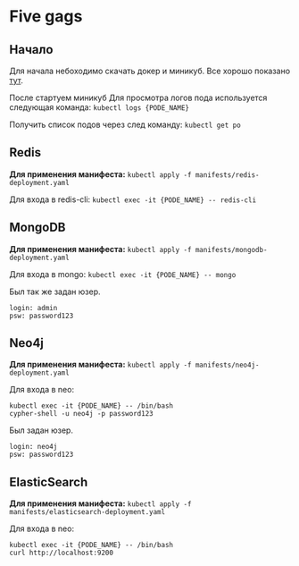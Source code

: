# Five gags

## Начало
Для начала небоходимо скачать докер и миникуб. Все хорошо показано [тут](https://kubernetes.io/ru/docs/tutorials/hello-minikube/).

После стартуем миникуб
Для просмотра логов пода используется следующая команда:
`kubectl logs {PODE_NAME}`

Получить список подов через след команду:
`kubectl get po`

## Redis

**Для применения манифеста:**
`kubectl apply -f manifests/redis-deployment.yaml`

Для входа в redis-cli:
`kubectl exec -it {PODE_NAME} -- redis-cli`

## MongoDB

**Для применения манифеста:**
`kubectl apply -f manifests/mongodb-deployment.yaml`

Для входа в mongo:
`kubectl exec -it {PODE_NAME} -- mongo`

Был так же задан юзер.
```
login: admin
psw: password123
```

## Neo4j

**Для применения манифеста:**
`kubectl apply -f manifests/neo4j-deployment.yaml`

Для входа в neo:
```
kubectl exec -it {PODE_NAME} -- /bin/bash
cypher-shell -u neo4j -p password123
```

Был задан юзер.
```
login: neo4j
psw: password123
```

## ElasticSearch

**Для применения манифеста:**
`kubectl apply -f manifests/elasticsearch-deployment.yaml`

Для входа в neo:
```
kubectl exec -it {PODE_NAME} -- /bin/bash
curl http://localhost:9200
```
